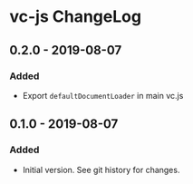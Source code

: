 # vc-js ChangeLog

## 0.2.0 - 2019-08-07

### Added
- Export `defaultDocumentLoader` in main vc.js 

## 0.1.0 - 2019-08-07

### Added
- Initial version. See git history for changes.
